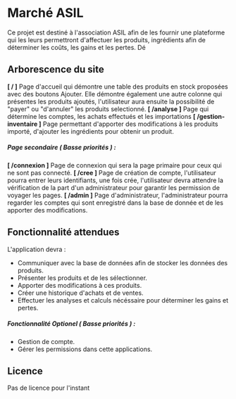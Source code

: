 # Marché ASIL

Ce projet est destiné à l'association ASIL afin de les fournir une plateforme qui les leurs permettront d'affectuer les produits, ingrédients afin de déterminer les coûts, les gains et les pertes.
Dé

## Arborescence du site

**[ / ]** Page d'accueil qui démontre une table des produits en stock proposées avec des boutons Ajouter. Elle démontre également une autre colonne qui présentes les produits ajoutés, l'utilisateur aura ensuite la possibilité de "payer" ou "d'annuler" les produits selectionné. 
**[ /analyse ]** Page qui détermine les comptes, les achats effectués et les importations 
**[ /gestion-inventaire ]** Page permettant d'apporter des modifications à les produits importé, d'ajouter les ingrédients pour obtenir un produit.

##### *Page secondaire ( Basse priorités ) :*

**[ /connexion ]** Page de connexion qui sera la page primaire pour ceux qui ne sont pas connecté.
**[ /cree ]** Page de création de compte, l'utilisateur pourra entrer leurs identifiants, une fois crée, l'utilisateur devra attendre la vérification de la part d'un administrateur pour garantir les permission de voyager les pages.
**[ /admin ]** Page d'administrateur, l'administrateur pourra regarder les comptes qui sont enregistré dans la base de donnée et de les apporter des modifications.

## Fonctionnalité attendues 

L'application devra : 
- Communiquer avec la base de données afin de stocker les données des produits.
- Présenter les produits et de les sélectionner.
- Apporter des modifications à ces produits. 
- Créer une historique d'achats et de ventes.
- Effectuer les analyses et calculs nécéssaire pour déterminer les gains et pertes. 

##### *Fonctionnalité Optionel ( Basse priorités ) :*

- Gestion de compte. 
- Gérer les permissions dans cette applications.

## Licence 

Pas de licence pour l'instant